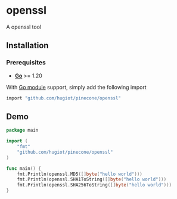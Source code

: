 # openssl

A openssl tool

## Installation

### Prerequisites

- **[Go](https://go.dev/)** >= 1.20

With [Go module](https://github.com/golang/go/wiki/Modules) support, simply add the following import

```bash
import "github.com/hugiot/pinecone/openssl"
```

## Demo

```go
package main

import (
	"fmt"
	"github.com/hugiot/pinecone/openssl"
)

func main() {
	fmt.Println(openssl.MD5([]byte("hello world")))
	fmt.Println(openssl.SHA1ToString([]byte("hello world")))
	fmt.Println(openssl.SHA256ToString([]byte("hello world")))
}
```
